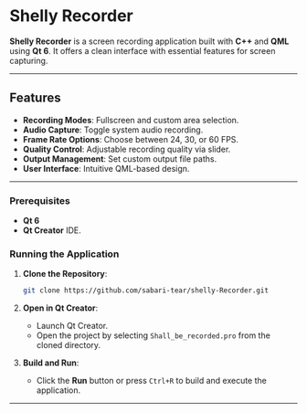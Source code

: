 
# Shelly Recorder

**Shelly Recorder** is a screen recording application built with **C++** and **QML** using **Qt 6**. It offers a clean interface with essential features for screen capturing.

---

## Features

- **Recording Modes**: Fullscreen and custom area selection.
- **Audio Capture**: Toggle system audio recording.
- **Frame Rate Options**: Choose between 24, 30, or 60 FPS.
- **Quality Control**: Adjustable recording quality via slider.
- **Output Management**: Set custom output file paths.
- **User Interface**: Intuitive QML-based design.

---

### Prerequisites

- **Qt 6**
- **Qt Creator** IDE.

### Running the Application

1. **Clone the Repository**:
   ```bash
   git clone https://github.com/sabari-tear/shelly-Recorder.git
   ```
   
2. **Open in Qt Creator**:
   - Launch Qt Creator.
   - Open the project by selecting `Shall_be_recorded.pro` from the cloned directory.

3. **Build and Run**:
   - Click the **Run** button or press `Ctrl+R` to build and execute the application.

---
